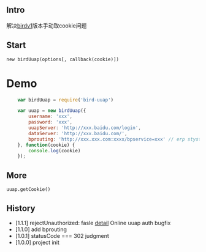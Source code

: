 ## Intro

解决[birdv1](https://github.com/weger/bird)版本手动取cookie问题


## Start

```new birdUuap(options[, callback(cookie)])```

# Demo
```js
    var birdUuap = require('bird-uuap')

    var uuap = new birdUuap({
        username: 'xxx',
        password: 'xxx',
        uuapServer: 'http://xxx.baidu.com/login',
        dataServer: 'http://xxx.baidu.com/',
        bprouting: 'http://xxx.xxx.com:xxxx/bpservice=xxx' // erp stystem always use it, but this param isn't must
    }, function(cookie) {
        console.log(cookie)
    });
```

## More

```uuap.getCookie()```


## History

- [1.1.1] rejectUnauthorized: fasle [detail](http://stackoverflow.com/questions/20082893/unable-to-verify-leaf-signature) Online uuap auth bugfix
- [1.1.0] add bprouting
- [1.0.1] statusCode === 302 judgment
- [1.0.0] project init
